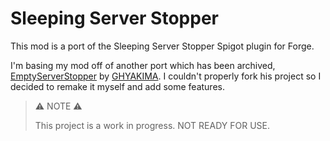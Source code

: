 # Sleeping Server Stopper
This mod is a port of the Sleeping Server Stopper Spigot plugin for Forge.

I'm basing my mod off of another port which has been archived, [EmptyServerStopper](https://github.com/GHYAKIMA/emptyserverstopper-mod) by [GHYAKIMA](https://github.com/GHYAKIMA). I couldn't properly fork his project so I decided to remake it myself and add some features.

> ⚠ NOTE ⚠
> 
> This project is a work in progress. NOT READY FOR USE.